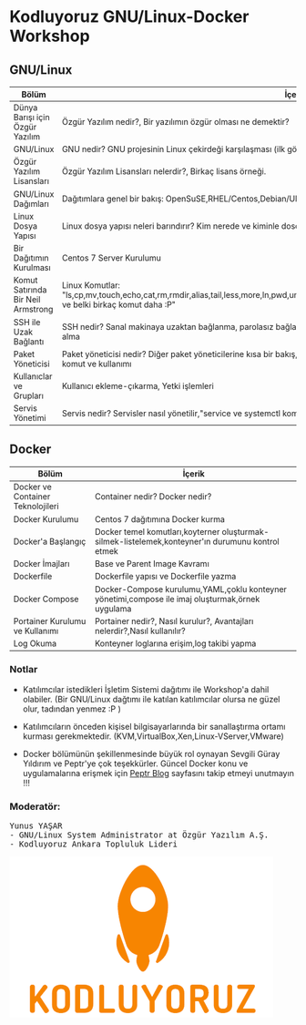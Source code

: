 # Kodluyoruz GNU/Linux-Docker Workshop

## GNU/Linux


|Bölüm             |İçerik                  
|------------------|------------------------|
|Dünya Barışı için Özgür Yazılım | Özgür Yazılım nedir?, Bir yazılımın özgür olması ne demektir?|
|GNU/Linux|GNU nedir? GNU projesinin Linux çekirdeği karşılaşması (ilk görüşte aşk)|
|Özgür Yazılım Lisansları|Özgür Yazılım Lisansları nelerdir?, Birkaç lisans örneği.|
|GNU/Linux Dağımları|Dağıtımlara genel bir bakış: OpenSuSE,RHEL/Centos,Debian/Ubuntu/Mint|
|Linux Dosya Yapısı|Linux dosya yapısı neleri barındırır? Kim nerede ve kiminle dosça geçinir? Dosya yapısı hiyerarşisi|
|Bir Dağıtımın Kurulması|Centos 7 Server Kurulumu|
|Komut Satırında Bir Neil Armstrong|Linux Komutlar: "ls,cp,mv,touch,echo,cat,rm,rmdir,alias,tail,less,more,ln,pwd,uname,realpath,grep,find,sort,which,whoami,last,who,du,df,lsbl, ve belki birkaç komut daha :P"|
|SSH ile Uzak Bağlantı|SSH nedir? Sanal makinaya uzaktan bağlanma, parolasız bağlantı sağlama,scp komutu ile uzak sunucuya dosya aktarma ve alma |
|Paket Yöneticisi|Paket yöneticisi nedir? Diğer paket yöneticilerine kısa bir bakış, Centos 7 dağıtımında yum ile paketleri yönetmek,yum temel komut ve kullanımı|
|Kullanıclar ve Grupları|Kullanıcı ekleme-çıkarma, Yetki işlemleri|
|Servis Yönetimi|Servis nedir? Servisler nasıl yönetilir,"service ve systemctl komutları", servis betikleri nerede saklanır?,yapıları nasıldır? |

## Docker

|Bölüm             |İçerik                |
|------------------|----------------------|
|Docker ve Container Teknolojileri|Container nedir? Docker nedir?|
|Docker Kurulumu|Centos 7 dağıtımına Docker kurma|
|Docker'a Başlangıç|Docker temel komutları,koyterner oluşturmak-silmek-listelemek,konteyner'ın durumunu kontrol etmek|
|Docker İmajları|Base ve Parent Image Kavramı|
|Dockerfile|Dockerfile yapısı ve Dockerfile yazma|---|
|Docker Compose|Docker-Compose kurulumu,YAML,çoklu konteyner yönetimi,compose ile imaj oluşturmak,örnek uygulama|
|Portainer Kurulumu ve Kullanımı|Portainer nedir?, Nasıl kurulur?, Avantajları nelerdir?,Nasıl kullanılır?|
|Log Okuma|Konteyner loglarına erişim,log takibi yapma|

### Notlar
* Katılımcılar istedikleri İşletim Sistemi dağıtımı ile Workshop'a dahil olabiler. (Bir GNU/Linux dağtımı ile katılan katılımcılar olursa ne güzel olur, tadından yenmez :P )

* Katılımcıların önceden kişisel bilgisayarlarında bir sanallaştırma ortamı kurması gerekmektedir. (KVM,VirtualBox,Xen,Linux-VServer,VMware)

* Docker bölümünün şekillenmesinde büyük rol oynayan Sevgili Güray Yıldırım ve Peptr'ye çok teşekkürler. Güncel Docker konu ve uygulamalarına erişmek için [Peptr Blog](https://blog.peptr.net/) sayfasını takip etmeyi unutmayın !!! 


### Moderatör:
<pre>
Yunus YAŞAR
- GNU/Linux System Administrator at Özgür Yazılım A.Ş.
- Kodluyoruz Ankara Topluluk Lideri
</pre>


![alt text](https://github.com/yikiksistemci/kodluyoruz-GNU-Linux-Docker-Workshop/blob/master/kodluyoruz_logo.png)
